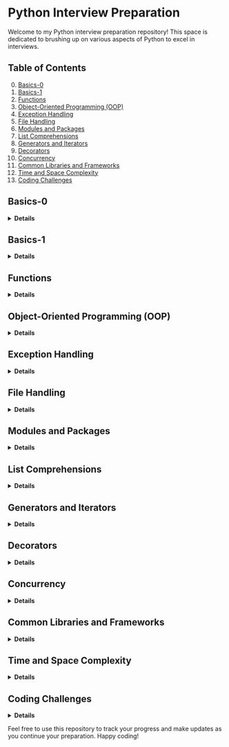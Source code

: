 # Python Interview Preparation

Welcome to my Python interview preparation repository! This space is dedicated to brushing up on various aspects of Python to excel in interviews.

## Table of Contents
0. [Basics-0](#basics-0)
1. [Basics-1](#basics-1)
2. [Functions](#functions)
3. [Object-Oriented Programming (OOP)](#object-oriented-programming-oop)
4. [Exception Handling](#exception-handling)
5. [File Handling](#file-handling)
6. [Modules and Packages](#modules-and-packages)
7. [List Comprehensions](#list-comprehensions)
8. [Generators and Iterators](#generators-and-iterators)
9. [Decorators](#decorators)
10. [Concurrency](#concurrency)
11. [Common Libraries and Frameworks](#common-libraries-and-frameworks)
12. [Time and Space Complexity](#time-and-space-complexity)
13. [Coding Challenges](#coding-challenges)

## Basics-0
<details>
<summary><strong> Details </strong></summary>

### What is Python, and how is it different from other programming languages?

**Answer:** Python is a high-level, interpreted programming language known for its <ins>readability</ins> and <ins>simplicity</ins>. It emphasizes code readability and allows programmers to express concepts in fewer lines of code than might be possible in languages such as C++ or Java. <ins>Python supports multiple programming paradigms, including procedural, object-oriented, and [functional programming](https://en.wikipedia.org/wiki/Functional_programming).</ins>

### Explain the differences between Python 2 and Python 3.

**Answer:** Python 2 and Python 3 are two major versions of the Python programming language. Python 3 was introduced as an upgrade to Python 2 with some significant changes to improve consistency and eliminate redundancy. Key differences include changes to print syntax (print is a function in Python 3), Unicode support, integer division, and various library updates. Python 2 reached its end of life on January 1, 2020, and developers are encouraged to use Python 3 for all new projects.

### What are the main features of Python?

**Answer:** Python has several key features:

- **Readability:** Python's syntax is clear and readable, making it an excellent language for beginners.
- **Versatility:** Python supports both procedural and object-oriented programming paradigms.
- **Interpretation:** It is an <ins>interpreted language</ins>, which means code execution occurs line by line.
- **Dynamic typing:** <ins>Variables are dynamically typed</ins, allowing flexibility.
- **Extensive libraries:** Python has a rich standard library and numerous third-party libraries, facilitating diverse applications.
- **Community support:** Python has a large, active community contributing to its development and providing support.

### What are the different data types in Python?

**Answer:** Python has various data types, including int (integer), str (string), float (floating-point), tuple, list, dict (dictionary), and bool (boolean).

### What is the output of (0, 1, 2, 3, (4, 5, 6), 7, 8, 9)[::2]

**Answer:** (0, 2, (4, 5, 6), 8) Certainly, the annotation [::2] is a slicing notation in Python that allows extracting a subsequence from a sequence (such as a list or tuple) by specifying three parameters separated by colons. The general form is start:stop:step, where: 
- start represents the starting index (inclusive).
- stop represents the ending index (exclusive).
- step represents the step or increment between selected elements.

### What is the output of (10, 20, 30, 40, 50)[::-2]?

**Answer:** (50, 30, 10). The notation [::-2] reverses the tuple and returns every second element. The [::-2] slice notation means to start from the end and move backwards by 2 steps. In this case, it starts from the end of the tuple and selects every second element moving towards the beginning.

### Output of l_numbers=[[]]*5, l_numbers[0].append(1)?

**Answer:** _l_numbers_ will be equal to [[1], [1], [1], [1], [1]]. When you multiply a list by a number, you get a list of references to the same elements. So, modifying one of them reflects on all.

### What is the difference between == and is in Python?

**Answer:** _==_ is a comparison operator that checks <ins>equality</ins> between the values of two objects.
_is_ is an identity operator that checks whether two variables <ins>refer to the same object in memory</ins>.


### What is the purpose of the single underscore “_” variable in Python?

**Answer:** In Python, the single underscore (_) has several conventional uses, and its purpose can depend on the context in which it is used. Here are some common cases: 
i) Placeholder for Unused Variables 
ii) Last Expression in an Interactive Interpreter
ii) "I don't care" in Unpacking ->  _, _, result = some_function_returning_a_tuple()

### Explain the concept behind dictionary in Python

**Answer:** In Python, a dictionary is a data structure that stores a collection of key-value pairs. Each key in a dictionary must be unique. You cannot have duplicate keys; if you try to use the same key more than once, the new value will overwrite the previous one.
Keys must be of a type that is <ins>immutable</ins>, meaning they cannot be changed after creation (e.g. you cannot use a list as key). Common examples of immutable types for keys include strings, numbers, and tuples.
Values in a dictionary can be of any data type, including numbers, strings, lists, or even other dictionaries (also mixed).
<ins>Dictionaries are mutable.</ins> Dictionaries provide fast and efficient lookups. 

### Difference between an expression and a statement in Python

**Answer:**: A _statement_ is a complete line of code that performs an action. It's an executable unit that can include assignments, function calls, loops, conditionals, etc.
An _expression_ is any part of the code that evaluates to a value. It can be a combination of variables, operators, and function calls. 
An expression can also be a statement if it stands alone as a complete line of code. In some languages, expressions and statements are distinct, but in Python, many expressions can be used as statements.


### Difference between an array and list

**Answer:** 

1. **Data Type:**
   - **List:** Holds elements of different data types.
   - **Array:** Typically holds elements of the same data type.

2. **Memory Efficiency:**
   - **List:** More memory-efficient but less space-efficient.
   - **Array:** More space-efficient due to contiguous memory.

3. **Operations:**
   - **List:** Versatile with many built-in methods.
   - **Array:** Fewer built-in methods; specialized libraries like NumPy enhance functionality.

4. **Usage:**
   - **List:** General-purpose data storage and manipulation.
   - **Array:** Common in mathematical and scientific computations.

5. **Mutability:**
   - **List:** Mutable; elements can be changed after creation.
   - **Array:** Core arrays are mutable; NumPy arrays can be mutable or immutable.

In summary, lists offer flexibility, while arrays are more specialized for certain tasks, especially in scientific computing.


#### Data Types

- Understanding and working with various data types:
  ```python
  # Example
  num = 42
  name = "John"
  coordinates = (10.5, 20.0)
  
  # Everything from numbers, lists, strings, functions and classes are python objects.
  ```

#### Operators


- Utilizing operators for arithmetic, comparison, logical operations:
  ```python
  # Example
  result = 10 + 5  # Addition
  is_equal = (3 == 3)  # Comparison
  logical_result = True and False  # Logical AND
  ```

#### Variables

- Declaring and using variables to store values:
  ```python
  # Example
  age = 30
  message = f"My age is {age}."
  ```

#### Control Flow

- Implementing control flow structures such as if statements, loops:
  ```python
  # Example
  age = 30
  if age >= 18:
      print("You are an adult.")
  else:
      print("You are a minor.")
  
  # Loop example
  for i in range(5):
      print(i)
  ```
  



more examples in the file code/basics_0.py  

</details>

## Basics-1
<details>
<summary><strong> Details </strong></summary>

### What is mutable and immutable objects/data types in Python?

**Answer:**: Mutation generally refers to 'change'. So when we say that an object is mutable or immutable we meant to say that the value of object can/cannot change.
When an object is created in Python, it is assigned a _type_ and an _id_. <ins> An object/data type is mutable if with the same id, the value of the object changes after the object is created. </ins>
**Mutable objects** in Python -- Objects that can change after creation. Lists, byte arrays, sets, and dictionaries.
**Immutable objects** in Python -- Numeric data types, strings, bytes, frozen sets, and tuples.


### What is the difference between list and tuples in Python?

**Answer:**
**Mutability** list is mutable and tuple is immutable. 
**Syntax definition**,
**Performance** List: Slower due to mutability and Tuple: Faster due to immutability
**Memory Consumption** List: Consumes more memory and  Tuple: More memory-efficient

### How is memory managed in Python?

**Answer:**:

### Explain shallow and deep copy in Python

**Answer:**:

### Why Python generates a .pyc file even when it is an interpreted language?

**Answer:**:

### How private varibles are declared in Python?

**Answer:**: Python does not have anything called private member however by convention two underscore before a variable or function makes it private.

### Can _set_ have lists as elements?

**Answer:**: No, a set in Python cannot have lists as elements. Sets are designed <ins> to store unique and immutable elements. </ins> Since lists are mutable (meaning their contents can be changed after they are created), they cannot be used as elements in a set.


</details>

## Functions
<details>
<summary><strong> Details </strong></summary>

Explain briefly about map() and lambda() functions. 
Difference between a class variable and instance variable. (parte legata ai Scope)

- Defining functions, parameters, return values

</details>

## Object-Oriented Programming (OOP)
<details>
<summary><strong> Details </strong></summary>

What is monkey patching? How to use it in Python?
What is the difference between staticmethod and classmethod?
Explain Singleton class and its uses?
Explain Meta Classes in Python. 
Explain Abstract Classes and its uses.
Explain object creation process in detail. Which method is called first?
Explain inheritance in Python / What is MRO in Python? How does it work?


- Classes, objects, inheritance, encapsulation

</details>

## Exception Handling
<details>
<summary><strong> Details </strong></summary>

Explain exception handling in Python.
Is there a sequence in defining exceptions in except block for exception handling?

- try, except, else, finally blocks

</details>

## File Handling
<details>
<summary><strong> Details </strong></summary>

How would you load large data file in Python?

- Reading and writing to files, context managers

</details>

## Modules and Packages
<details>
<summary><strong> Details </strong></summary>

What's the difference between a Python module and a Python package?

- Importing modules, creating packages

</details>

## List Comprehensions
<details>
<summary><strong> Details </strong></summary>

Which is faster, list comprehension or for loop?

- Creating concise lists

</details>

## Generators and Iterators
<details>
<summary><strong> Details </strong></summary>


Explain Generators and use case of it.
What is an iterator? How is iterator is different from a generator?

- Yield statement, iterating through generators

</details>

## Decorators
<details>
<summary><strong> Details </strong></summary>

Explain Closures in Python
How to make a chain of function decorators?

- Defining and using decorators

</details>

## Concurrency
<details>
<summary><strong> Details </strong></summary>

What is a global interpreter lock (GIL)?
Explain threading in Python

- Threading vs. multiprocessing, GIL

</details>

## Common Libraries and Frameworks
<details>
<summary><strong> Details </strong></summary>

- Requests, NumPy, Pandas, Flask/Django

</details>

## Time and Space Complexity
<details>
<summary><strong> Details </strong></summary>

- Big O notation, algorithm efficiency

</details>

## Coding Challenges
<details>
<summary><strong> Details </strong></summary>

- Practice on platforms like LeetCode, HackerRank

</details>




Feel free to use this repository to track your progress and make updates as you continue your preparation. Happy coding!
